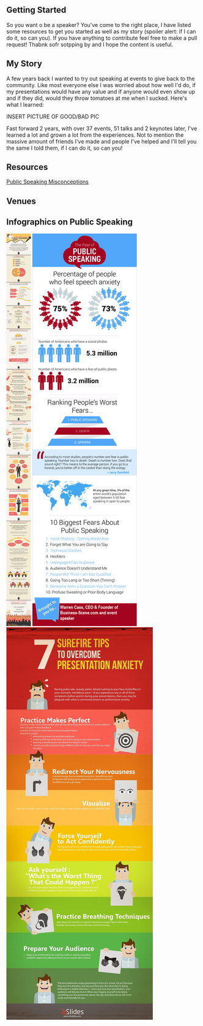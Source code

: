 ## Getting Started <br>
So you want o be a speaker? You've come to the right place, I have listed some resources to get you started as well as my story (spoiler alert: if I can do it, so can you). If you have anything to contribute feel free to make a pull request! Thabnk sofr sotpping by and I hope the content is useful.

## My Story <br>
A few years back I wanted to try out speaking at events to give back to the community. Like most everyone else I was worried about how well I'd do, if my presentations would have any value and if anyone would even show up and if they did, would they throw tomatoes at me when I sucked. Here's what I learned:

INSERT PICTURE OF GOOD/BAD PIC

Fast forward 2 years, with over 37 events, 51 talks and 2 keynotes later, I've learned a lot and grown a lot from the experiences. Not to mention the massive amount of friends I've made and people I've helped and I'll tell you the same I told them, if I can do it, so can you!

## Resources <br>
[Public Speaking Misconceptions](https://speakingaboutpresenting.com/nervousness/thinking-sins-public-speaking/)

## Venues <br>

## Infographics on Public Speaking
![Public Speaking Cheatsheet](https://github.com/imseandavis/Presentations/blob/master/Speaker/Infographic-Cheatsheet-for-becoming-a-public-speaking-expert.jpg)
![Public Speaking Facts](https://github.com/imseandavis/Presentations/blob/master/Speaker/Infographic-Public-speaking.png)
![Overcoming Public Speaking Anxiety](https://github.com/imseandavis/Presentations/blob/master/Speaker/Infographic-Tips-to-Overcome-Presentation-Anxiety.jpg)

